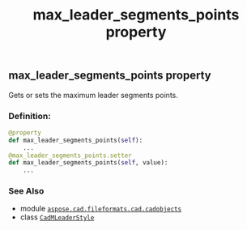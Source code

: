 ﻿---
title: max_leader_segments_points property
second_title: Aspose.CAD for Python via .NET API References
description: 
type: docs
weight: 630
url: /python-net/aspose.cad.fileformats.cad.cadobjects/cadmleaderstyle/max_leader_segments_points/
is_root: false
---

## max_leader_segments_points property


Gets or sets the maximum leader segments points.
### Definition:
```python
@property
def max_leader_segments_points(self):
    ...
@max_leader_segments_points.setter
def max_leader_segments_points(self, value):
    ...
```

### See Also
* module [`aspose.cad.fileformats.cad.cadobjects`](../../)
* class [`CadMLeaderStyle`](/cad/python-net/aspose.cad.fileformats.cad.cadobjects/cadmleaderstyle)
